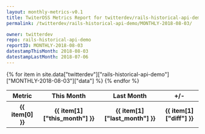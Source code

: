 ```yaml
---
layout: monthly-metrics-v0.1
title: TwiterOSS Metrics Report for twitterdev/rails-historical-api-demo | MONTHLY-2018-08-03 | 2018-08-03
permalink: /twitterdev/rails-historical-api-demo/MONTHLY-2018-08-03/

owner: twitterdev
repo: rails-historical-api-demo
reportID: MONTHLY-2018-08-03
datestampThisMonth: 2018-08-03
datestampLastMonth: 2018-07-06
---
```


<table style="width: 100%">
    <tr>
        <th>Metric</th>
        <th>This Month</th>
        <th>Last Month</th>
        <th>+/-</th>
    </tr>
    {% for item in site.data["twitterdev"]["rails-historical-api-demo"]["MONTHLY-2018-08-03"]["data"] %}
    <tr>
        <th>{{ item[0] }}</th>
        <th>{{ item[1]["this_month"] }}</th>
        <th>{{ item[1]["last_month"] }}</th>
        <th>{{ item[1]["diff"] }}</th>
    </tr>
    {% endfor %}
</table>

